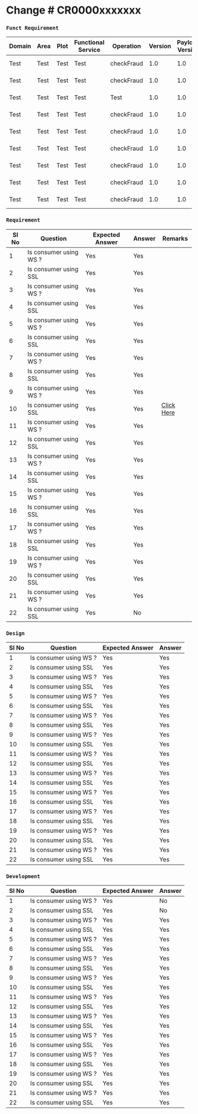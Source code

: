 # Change # **CR0000xxxxxxx**

### `Funct Requirement`
|Domain|Area|Plot|Functional Service|Operation|Version|Payload Version|Scope|
| ----------- | ----------- | ----------- | ----------- | ----------- |----------- | ----------- | ----------- |
|Test|Test|Test|Test|checkFraud|1.0|1.0|Add vdjv consumer|
|Test|Test|Test|Test|checkFraud|1.0|1.0|Add vdjv consumer|
|Test|Test|Test|Test|Test|1.0|1.0|Add vdjv consumer|
|Test|Test|Test|Test|checkFraud|1.0|1.0|Add vdjv consumer|
|Test|Test|Test|Test|checkFraud|1.0|1.0|Add vdjv consumer|
|Test|Test|Test|Test|checkFraud|1.0|1.0|Add vdjv consumer|
|Test|Test|Test|Test|checkFraud|1.0|1.0|Add vdjv consumer|
|Test|Test|Test|Test|checkFraud|1.0|1.0|Add vdjv consumer|
|Test|Test|Test|Test|checkFraud|1.0|1.0|Add vdjv consumer|

### `Requirement`
| Sl No|Question|Expected Answer|Answer|Remarks|
| ----------- | ----------- | ----------- | ----------- | ----------- |
|1| Is consumer using WS ?|Yes|Yes||
|2| Is consumer using SSL |Yes|Yes||
|3| Is consumer using WS ?|Yes|Yes||
|4| Is consumer using SSL |Yes|Yes||
|5| Is consumer using WS ?|Yes|Yes||
|6| Is consumer using SSL |Yes|Yes||
|7| Is consumer using WS ?|Yes|Yes||
|8| Is consumer using SSL |Yes|Yes||
|9| Is consumer using WS ?|Yes|Yes||
|10| Is consumer using SSL |Yes|Yes|[Click Here](https://raw.githubusercontent.com/rahuljl27/dev/master/README.md)|
|11| Is consumer using WS ?|Yes|Yes||
|12| Is consumer using SSL |Yes|Yes||
|13| Is consumer using WS ?|Yes|Yes||
|14| Is consumer using SSL |Yes|Yes||
|15| Is consumer using WS ?|Yes|Yes||
|16| Is consumer using SSL |Yes|Yes||
|17| Is consumer using WS ?|Yes|Yes||
|18| Is consumer using SSL |Yes|Yes||
|19| Is consumer using WS ?|Yes|Yes||
|20| Is consumer using SSL |Yes|Yes||
|21| Is consumer using WS ?|Yes|Yes||
|22| Is consumer using SSL |Yes|No||

### `Design`

| Sl No|Question|Expected Answer|Answer|
| ----------- | ----------- | ----------- | ----------- |
|1| Is consumer using WS ?|Yes|Yes|
|2| Is consumer using SSL |Yes|Yes|
|3| Is consumer using WS ?|Yes|Yes|
|4| Is consumer using SSL |Yes|Yes|
|5| Is consumer using WS ?|Yes|Yes|
|6| Is consumer using SSL |Yes|Yes|
|7| Is consumer using WS ?|Yes|Yes|
|8| Is consumer using SSL |Yes|Yes|
|9| Is consumer using WS ?|Yes|Yes|
|10| Is consumer using SSL |Yes|Yes|
|11| Is consumer using WS ?|Yes|Yes|
|12| Is consumer using SSL |Yes|Yes|
|13| Is consumer using WS ?|Yes|Yes|
|14| Is consumer using SSL |Yes|Yes|
|15| Is consumer using WS ?|Yes|Yes|
|16| Is consumer using SSL |Yes|Yes|
|17| Is consumer using WS ?|Yes|Yes|
|18| Is consumer using SSL |Yes|Yes|
|19| Is consumer using WS ?|Yes|Yes|
|20| Is consumer using SSL |Yes|Yes|
|21| Is consumer using WS ?|Yes|Yes|
|22| Is consumer using SSL |Yes|Yes|

### `Development`

| Sl No|Question|Expected Answer|Answer|
| ----------- | ----------- | ----------- | ----------- |
|1| Is consumer using WS ?|Yes|No|
|2| Is consumer using SSL |Yes|No|
|3| Is consumer using WS ?|Yes|Yes|
|4| Is consumer using SSL |Yes|Yes|
|5| Is consumer using WS ?|Yes|Yes|
|6| Is consumer using SSL |Yes|Yes|
|7| Is consumer using WS ?|Yes|Yes|
|8| Is consumer using SSL |Yes|Yes|
|9| Is consumer using WS ?|Yes|Yes|
|10| Is consumer using SSL |Yes|Yes|
|11| Is consumer using WS ?|Yes|Yes|
|12| Is consumer using SSL |Yes|Yes|
|13| Is consumer using WS ?|Yes|Yes|
|14| Is consumer using SSL |Yes|Yes|
|15| Is consumer using WS ?|Yes|Yes|
|16| Is consumer using SSL |Yes|Yes|
|17| Is consumer using WS ?|Yes|Yes|
|18| Is consumer using SSL |Yes|Yes|
|19| Is consumer using WS ?|Yes|Yes|
|20| Is consumer using SSL |Yes|Yes|
|21| Is consumer using WS ?|Yes|Yes|
|22| Is consumer using SSL |Yes|Yes|
